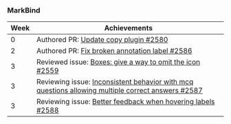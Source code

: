 ### MarkBind

| Week | Achievements |
| ---- | ------------ |
| 0 | Authored PR: [Update copy plugin #2580](https://github.com/MarkBind/markbind/pull/2580) |
| 2 | Authored PR: [Fix broken annotation label #2586](https://github.com/MarkBind/markbind/pull/2586) |
| 3 | Reviewed issue: [Boxes: give a way to omit the icon #2559](https://github.com/MarkBind/markbind/issues/2559) |
| 3 | Reviewing issue: [Inconsistent behavior with mcq questions allowing multiple correct answers #2587](https://github.com/MarkBind/markbind/issues/2587) |
| 3 | Reviewing issue: [Better feedback when hovering labels #2588](https://github.com/MarkBind/markbind/issues/2588) |